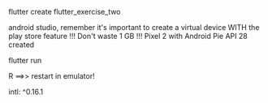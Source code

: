 flutter create flutter_exercise_two

android studio, remember it's important to create a virtual device WITH the play store feature !!! Don't waste 1 GB !!!
Pixel 2 with Android Pie API 28 created

flutter run

R          ==>> restart in emulator!

intl: ^0.16.1